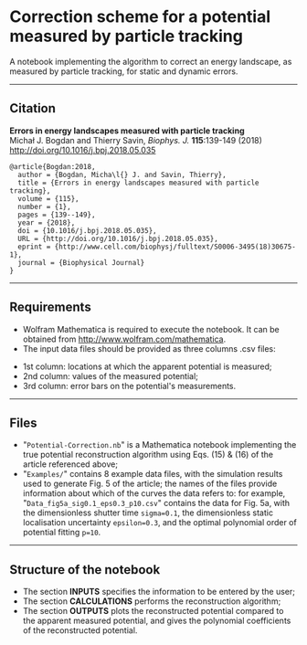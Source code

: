 Correction scheme for a potential measured by particle tracking
=======

A notebook implementing the algorithm to correct an energy landscape, as measured by particle tracking, for static and dynamic errors.

---
## Citation

**Errors in energy landscapes measured with particle tracking**  
Michał J. Bogdan and Thierry Savin, _Biophys. J._ **115**:139-149 (2018)  
http://doi.org/10.1016/j.bpj.2018.05.035

```
@article{Bogdan:2018,
  author = {Bogdan, Micha\l{} J. and Savin, Thierry},
  title = {Errors in energy landscapes measured with particle tracking},
  volume = {115},
  number = {1},
  pages = {139--149},
  year = {2018},
  doi = {10.1016/j.bpj.2018.05.035},
  URL = {http://doi.org/10.1016/j.bpj.2018.05.035},
  eprint = {http://www.cell.com/biophysj/fulltext/S0006-3495(18)30675-1},
  journal = {Biophysical Journal}
}
```

---
## Requirements

* Wolfram Mathematica is required to execute the notebook. It can be obtained from http://www.wolfram.com/mathematica.
* The input data files should be provided as three columns .csv files:
 +  1st column: locations at which the apparent potential is measured;
 +  2nd column: values of the measured potential;
 +  3rd column: error bars on the potential's measurements.

---
## Files

  + "`Potential-Correction.nb`" is a Mathematica notebook implementing the true potential reconstruction algorithm using Eqs. (15) & (16) of the article referenced above;
  + "`Examples/`" contains 8 example data files, with the simulation results used to generate Fig. 5 of the article; the names of the files provide information about which of the curves the data refers to: for example, "`Data_fig5a_sig0.1_eps0.3_p10.csv`" contains the data for Fig. 5a, with the dimensionless shutter time `sigma=0.1`, the dimensionless static localisation uncertainty `epsilon=0.3`, and the optimal polynomial order of potential fitting `p=10`.

---
## Structure of the notebook

* The section **INPUTS** specifies the information to be entered by the user;
* The section **CALCULATIONS** performs the reconstruction algorithm;
* The section **OUTPUTS** plots the reconstructed potential compared to the apparent measured potential, and gives the polynomial coefficients of the reconstructed potential.
